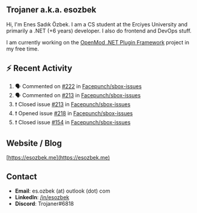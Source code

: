 ##  Trojaner a.k.a. esozbek
Hi, I'm Enes Sadık Özbek. I am a CS student at the Erciyes University and primarily a .NET (+6 years) developer. I also do frontend and DevOps stuff.

I am currently working on the [OpenMod .NET Plugin Framework](https://github.com/openmod/openmod) project in my free time. 

## :zap: Recent Activity

<!--START_SECTION:activity-->
1. 🗣 Commented on [#222](https://github.com/Facepunch/sbox-issues/issues/222) in [Facepunch/sbox-issues](https://github.com/Facepunch/sbox-issues)
2. 🗣 Commented on [#213](https://github.com/Facepunch/sbox-issues/issues/213) in [Facepunch/sbox-issues](https://github.com/Facepunch/sbox-issues)
3. ❗️ Closed issue [#213](https://github.com/Facepunch/sbox-issues/issues/213) in [Facepunch/sbox-issues](https://github.com/Facepunch/sbox-issues)
4. ❗️ Opened issue [#218](https://github.com/Facepunch/sbox-issues/issues/218) in [Facepunch/sbox-issues](https://github.com/Facepunch/sbox-issues)
5. ❗️ Closed issue [#154](https://github.com/Facepunch/sbox-issues/issues/154) in [Facepunch/sbox-issues](https://github.com/Facepunch/sbox-issues)
<!--END_SECTION:activity-->

## Website / Blog
[https://esozbek.me](https://esozbek.me)

## Contact
- **Email**: es.ozbek (at) outlook (dot) com
- **LinkedIn**: [/in/esozbek](https://linkedin.com/in/esozbek)
- **Discord**: Trojaner#6818

